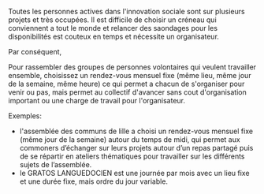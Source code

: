 Toutes les personnes actives dans l'innovation sociale sont sur plusieurs projets et très occupées. Il est difficile de choisir un créneau qui conviennent a tout le monde et relancer des saondages pour les disponibilités est couteux en temps et nécessite un organisateur.

Par conséquent,

Pour rassembler des groupes de personnes volontaires qui veulent travailler ensemble, choisissez un rendez-vous mensuel fixe (même lieu, même jour de la semaine, même heure) ce qui permet a chacun de s'organiser pour venir ou pas, mais permet au collectif d'avancer sans cout d'organisation important ou une charge de travail pour l'organisateur.


Exemples: 
- l'assemblée des communs de lille a choisi un rendez-vous mensuel fixe (même jour de la semaine) autour du temps de midi, qui permet aux commoners d’échanger sur leurs projets autour d’un repas partagé puis de se répartir en ateliers thématiques pour travailler sur les différents sujets de l’assemblée. 
- le GRATOS LANGUEDOCIEN est une journée par mois avec un lieu fixe et une durée fixe, mais ordre du jour variable.
